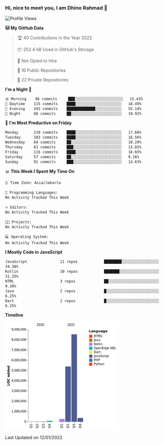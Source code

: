 ### Hi, nice to meet you, I am Dhino Rahmad 👋
<!--START_SECTION:waka-->
![Profile Views](http://img.shields.io/badge/Profile%20Views-0-blue)

**🐱 My GitHub Data** 

> 🏆 40 Contributions in the Year 2022
 > 
> 📦 252.4 kB Used in GitHub's Storage 
 > 
> 🚫 Not Opted to Hire
 > 
> 📜 16 Public Repositories 
 > 
> 🔑 22 Private Repositories  
 > 
**I'm a Night 🦉** 

```text
🌞 Morning    96 commits     ███░░░░░░░░░░░░░░░░░░░░░░   15.43% 
🌆 Daytime    115 commits    ████░░░░░░░░░░░░░░░░░░░░░   18.49% 
🌃 Evening    343 commits    █████████████░░░░░░░░░░░░   55.14% 
🌙 Night      68 commits     ██░░░░░░░░░░░░░░░░░░░░░░░   10.93%

```
📅 **I'm Most Productive on Friday** 

```text
Monday       110 commits    ████░░░░░░░░░░░░░░░░░░░░░   17.68% 
Tuesday      103 commits    ████░░░░░░░░░░░░░░░░░░░░░   16.56% 
Wednesday    64 commits     ██░░░░░░░░░░░░░░░░░░░░░░░   10.29% 
Thursday     81 commits     ███░░░░░░░░░░░░░░░░░░░░░░   13.02% 
Friday       116 commits    ████░░░░░░░░░░░░░░░░░░░░░   18.65% 
Saturday     57 commits     ██░░░░░░░░░░░░░░░░░░░░░░░   9.16% 
Sunday       91 commits     ███░░░░░░░░░░░░░░░░░░░░░░   14.63%

```


📊 **This Week I Spent My Time On** 

```text
⌚︎ Time Zone: Asia/Jakarta

💬 Programming Languages: 
No Activity Tracked This Week

🔥 Editors: 
No Activity Tracked This Week

🐱‍💻 Projects: 
No Activity Tracked This Week

💻 Operating System: 
No Activity Tracked This Week

```

**I Mostly Code in JavaScript** 

```text
JavaScript               11 repos            ████████░░░░░░░░░░░░░░░░░   34.38% 
Kotlin                   10 repos            ███████░░░░░░░░░░░░░░░░░░   31.25% 
HTML                     3 repos             ██░░░░░░░░░░░░░░░░░░░░░░░   9.38% 
Java                     2 repos             █░░░░░░░░░░░░░░░░░░░░░░░░   6.25% 
Dart                     2 repos             █░░░░░░░░░░░░░░░░░░░░░░░░   6.25%

```


**Timeline**

![Chart not found](https://raw.githubusercontent.com/Dhino12/Dhino12/master/charts/bar_graph.png) 


 Last Updated on 12/01/2022
<!--END_SECTION:waka-->
 
